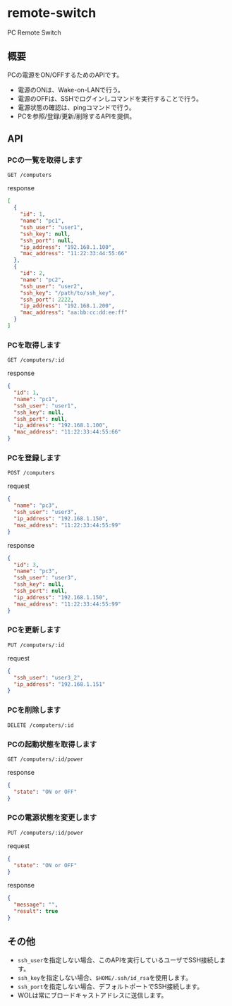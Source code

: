 # remote-switch

PC Remote Switch

## 概要

PCの電源をON/OFFするためのAPIです。
* 電源のONは、Wake-on-LANで行う。
* 電源のOFFは、SSHでログインしコマンドを実行することで行う。
* 電源状態の確認は、pingコマンドで行う。
* PCを参照/登録/更新/削除するAPIを提供。

## API

### PCの一覧を取得します
```http
GET /computers
```
response
```json
[
  {
    "id": 1,
    "name": "pc1",
    "ssh_user": "user1",
    "ssh_key": null,
    "ssh_port": null,
    "ip_address": "192.168.1.100",
    "mac_address": "11:22:33:44:55:66"
  },
  {
    "id": 2,
    "name": "pc2",
    "ssh_user": "user2",
    "ssh_key": "/path/to/ssh_key",
    "ssh_port": 2222,
    "ip_address": "192.168.1.200",
    "mac_address": "aa:bb:cc:dd:ee:ff"
  }
]
```

### PCを取得します
```http
GET /computers/:id
```
response
```json
{
  "id": 1,
  "name": "pc1",
  "ssh_user": "user1",
  "ssh_key": null,
  "ssh_port": null,
  "ip_address": "192.168.1.100",
  "mac_address": "11:22:33:44:55:66"
}
```

### PCを登録します
```http
POST /computers
```
request
```json
{
  "name": "pc3",
  "ssh_user": "user3",
  "ip_address": "192.168.1.150",
  "mac_address": "11:22:33:44:55:99"
}
```
response
```json
{
  "id": 3,
  "name": "pc3",
  "ssh_user": "user3",
  "ssh_key": null,
  "ssh_port": null,
  "ip_address": "192.168.1.150",
  "mac_address": "11:22:33:44:55:99"
}
```

### PCを更新します
```http
PUT /computers/:id
```
request
```json
{
  "ssh_user": "user3_2",
  "ip_address": "192.168.1.151"
}
```

### PCを削除します
```http
DELETE /computers/:id
```

### PCの起動状態を取得します
```http
GET /computers/:id/power
```
response
```json
{
  "state": "ON or OFF"
}
```

### PCの電源状態を変更します
```http
PUT /computers/:id/power
```
request
```json
{
  "state": "ON or OFF"
}
```
response
```json
{
  "message": "",
  "result": true
}
```

## その他
* `ssh_user`を指定しない場合、このAPIを実行しているユーザでSSH接続します。
* `ssh_key`を指定しない場合、`$HOME/.ssh/id_rsa`を使用します。
* `ssh_port`を指定しない場合、デフォルトポートでSSH接続します。
* WOLは常にブロードキャストアドレスに送信します。
